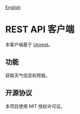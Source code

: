 [English](./README_EN.md)
# REST API 客户端
本客户端基于 [Unirest](https://github.com/Kong/unirest-java/)。
## 功能
获取天气信息和预报。  

## 开源协议
本项目使用 MIT 授权许可证。  
